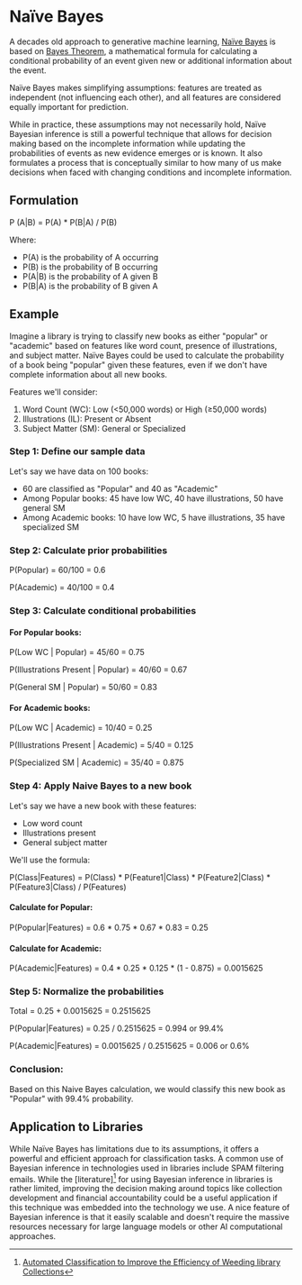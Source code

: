 # Naïve Bayes
A decades old approach to generative machine learning, [Naïve Bayes](https://www.ibm.com/topics/naive-bayes)
is based on [Bayes Theorem](https://www.investopedia.com/terms/b/bayes-theorem.asp), 
a mathematical formula for calculating a conditional probability of an event given 
new or additional information about the event.

Naïve Bayes makes simplifying assumptions: features are treated as independent (not 
influencing each other), and all features are considered equally important for prediction.


While in practice, these assumptions may not necessarily hold, Naïve Bayesian inference is
still a powerful technique that allows for decision making based on the incomplete information
while updating the probabilities of events as new evidence emerges or is known. It also
formulates a process that is conceptually similar to how many of us make decisions when
faced with changing conditions and incomplete information.
 
## Formulation

P (A|B) = P(A) * P(B|A) / P(B)

Where:

- P(A) is the probability of A occurring
- P(B) is the probability of B occurring
- P(A|B) is the probability of A given B
- P(B|A) is the probability of B given A

## Example
Imagine a library is trying to classify new books as either "popular" or "academic" based on features like 
word count, presence of illustrations, and subject matter. Naïve Bayes could be used to calculate the 
probability of a book being "popular" given these features, even if we don't have complete information 
about all new books.

Features we'll consider:

1. Word Count (WC): Low (<50,000 words) or High (≥50,000 words)
1. Illustrations (IL): Present or Absent
1. Subject Matter (SM): General or Specialized

### Step 1: Define our sample data
Let's say we have data on 100 books:

- 60 are classified as "Popular" and 40 as "Academic"
- Among Popular books: 45 have low WC, 40 have illustrations, 50 have general SM
- Among Academic books: 10 have low WC, 5 have illustrations, 35 have specialized SM

### Step 2: Calculate prior probabilities
P(Popular) = 60/100 = 0.6

P(Academic) = 40/100 = 0.4

### Step 3: Calculate conditional probabilities

#### For Popular books:
P(Low WC | Popular) = 45/60 = 0.75

P(Illustrations Present | Popular) = 40/60 = 0.67

P(General SM | Popular) = 50/60 = 0.83

#### For Academic books:
P(Low WC | Academic) = 10/40 = 0.25

P(Illustrations Present | Academic) = 5/40 = 0.125

P(Specialized SM | Academic) = 35/40 = 0.875

### Step 4: Apply Naive Bayes to a new book

Let's say we have a new book with these features:
- Low word count
- Illustrations present
- General subject matter

We'll use the formula:

P(Class|Features) = P(Class) * P(Feature1|Class) * P(Feature2|Class) * P(Feature3|Class) / P(Features)

#### Calculate for Popular:
P(Popular|Features) = 0.6 * 0.75 * 0.67 * 0.83 = 0.25

#### Calculate for Academic:
P(Academic|Features) = 0.4 * 0.25 * 0.125 * (1 - 0.875) = 0.0015625

### Step 5: Normalize the probabilities
Total = 0.25 + 0.0015625 = 0.2515625

P(Popular|Features) = 0.25 / 0.2515625 = 0.994 or 99.4%

P(Academic|Features) = 0.0015625 / 0.2515625 = 0.006 or 0.6%

### Conclusion:
Based on this Naive Bayes calculation, we would classify this new book as "Popular" with 99.4% probability.

## Application to Libraries
While Naïve Bayes has limitations due to its assumptions, it offers a powerful and efficient approach for classification tasks.
A common use of Bayesian inference in technologies used in libraries include SPAM 
filtering emails. While the [literature][^CLASSIFY] for using Bayesian inference in libraries
is rather limited, improving the decision making around topics like collection development and 
financial accountability could be a useful application if this technique was embedded into the
technology we use. A nice feature of Bayesian inference is that it easily scalable and doesn't 
require the massive resources necessary for large language models or other AI computational 
approaches. 

[^CLASSIFY]: [Automated Classification to Improve the Efficiency of Weeding library Collections](https://scholarworks.sjsu.edu/cgi/viewcontent.cgi?article=8375&context=etd_theses)


